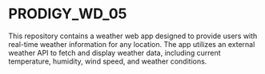 # PRODIGY_WD_05
This repository contains a weather web app designed to provide users with real-time weather information for any location. The app utilizes an external weather API to fetch and display weather data, including current temperature, humidity, wind speed, and weather conditions.
